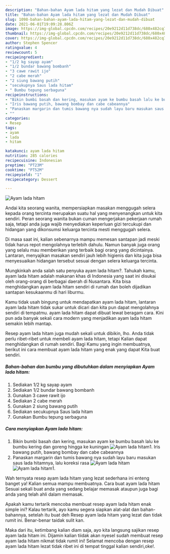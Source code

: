 ```yaml
---
description: "Bahan-bahan Ayam lada hitam yang lezat dan Mudah Dibuat"
title: "Bahan-bahan Ayam lada hitam yang lezat dan Mudah Dibuat"
slug: 1098-bahan-bahan-ayam-lada-hitam-yang-lezat-dan-mudah-dibuat
date: 2021-06-01T19:09:28.806Z
image: https://img-global.cpcdn.com/recipes/20e9212d11d738dc/680x482cq70/ayam-lada-hitam-foto-resep-utama.jpg
thumbnail: https://img-global.cpcdn.com/recipes/20e9212d11d738dc/680x482cq70/ayam-lada-hitam-foto-resep-utama.jpg
cover: https://img-global.cpcdn.com/recipes/20e9212d11d738dc/680x482cq70/ayam-lada-hitam-foto-resep-utama.jpg
author: Stephen Spencer
ratingvalue: 4
reviewcount: 5
recipeingredient:
- "1/2 kg sayap ayam"
- "1/2 bundar bawang bombanh"
- "3 cawe rawit ijo"
- "2 cabe merah"
- "2 siung bawang putih"
- "secukupnya Saus lada hitam"
- " Bumbu tepung serbaguna"
recipeinstructions:
- "Bikin bumbi basah dan kering, masukan ayam ke bumbu basah lalu ke bumbu kering dan goreng hingga ke kuningan"
- "Iris bawang putih, bawang bombay dan cabe cabeannya"
- "Panaskan margarin dan tumis bawang nya sudah layu baru masukan saus lada hitamnya, lalu koreksi rasa"
- ""
categories:
- Resep
tags:
- ayam
- lada
- hitam

katakunci: ayam lada hitam 
nutrition: 285 calories
recipecuisine: Indonesian
preptime: "PT23M"
cooktime: "PT52M"
recipeyield: "1"
recipecategory: Dessert

---
```



![Ayam lada hitam](https://img-global.cpcdn.com/recipes/20e9212d11d738dc/680x482cq70/ayam-lada-hitam-foto-resep-utama.jpg)

Andai kita seorang wanita, mempersiapkan masakan menggugah selera kepada orang tercinta merupakan suatu hal yang menyenangkan untuk kita sendiri. Peran seorang  wanita bukan cuman mengerjakan pekerjaan rumah saja, tetapi anda juga wajib menyediakan keperluan gizi tercukupi dan hidangan yang dikonsumsi keluarga tercinta mesti menggugah selera.

Di masa  saat ini, kalian sebenarnya mampu memesan santapan jadi meski tidak harus repot mengolahnya terlebih dahulu. Namun banyak juga orang yang selalu mau memberikan yang terbaik bagi orang yang dicintainya. Lantaran, menyajikan masakan sendiri jauh lebih higienis dan kita juga bisa menyesuaikan hidangan tersebut sesuai dengan selera keluarga tercinta. 



Mungkinkah anda salah satu penyuka ayam lada hitam?. Tahukah kamu, ayam lada hitam adalah makanan khas di Indonesia yang saat ini disukai oleh orang-orang di berbagai daerah di Nusantara. Kita bisa menghidangkan ayam lada hitam sendiri di rumah dan boleh dijadikan santapan kesukaanmu di hari liburmu.

Kamu tidak usah bingung untuk mendapatkan ayam lada hitam, lantaran ayam lada hitam tidak sukar untuk dicari dan kita pun dapat mengolahnya sendiri di tempatmu. ayam lada hitam dapat dibuat lewat beragam cara. Kini pun ada banyak sekali cara modern yang menjadikan ayam lada hitam semakin lebih mantap.

Resep ayam lada hitam juga mudah sekali untuk dibikin, lho. Anda tidak perlu ribet-ribet untuk membeli ayam lada hitam, tetapi Kalian dapat menghidangkan di rumah sendiri. Bagi Kamu yang ingin membuatnya, berikut ini cara membuat ayam lada hitam yang enak yang dapat Kita buat sendiri.

<!--inarticleads1-->

##### Bahan-bahan dan bumbu yang dibutuhkan dalam menyiapkan Ayam lada hitam:

1. Sediakan 1/2 kg sayap ayam
1. Sediakan 1/2 bundar bawang bombanh
1. Gunakan 3 cawe rawit ijo
1. Sediakan 2 cabe merah
1. Gunakan 2 siung bawang putih
1. Sediakan secukupnya Saus lada hitam
1. Gunakan  Bumbu tepung serbaguna




<!--inarticleads2-->

##### Cara menyiapkan Ayam lada hitam:

1. Bikin bumbi basah dan kering, masukan ayam ke bumbu basah lalu ke bumbu kering dan goreng hingga ke kuningan
<img src="https://img-global.cpcdn.com/steps/1c2fbd8861e2b6ba/160x128cq70/ayam-lada-hitam-langkah-memasak-1-foto.jpg" alt="Ayam lada hitam">1. Iris bawang putih, bawang bombay dan cabe cabeannya
1. Panaskan margarin dan tumis bawang nya sudah layu baru masukan saus lada hitamnya, lalu koreksi rasa
<img src="https://img-global.cpcdn.com/steps/7ae3ee48fc4f4551/160x128cq70/ayam-lada-hitam-langkah-memasak-3-foto.jpg" alt="Ayam lada hitam"><img src="https://img-global.cpcdn.com/steps/4ac65a248dc1afed/160x128cq70/ayam-lada-hitam-langkah-memasak-3-foto.jpg" alt="Ayam lada hitam">1. 




Wah ternyata resep ayam lada hitam yang lezat sederhana ini enteng banget ya! Kalian semua mampu membuatnya. Cara buat ayam lada hitam Sesuai sekali buat anda yang sedang belajar memasak ataupun juga bagi anda yang telah ahli dalam memasak.

Apakah kamu tertarik mencoba membuat resep ayam lada hitam enak simple ini? Kalau tertarik, ayo kamu segera siapkan alat-alat dan bahan-bahannya, setelah itu buat deh Resep ayam lada hitam yang lezat dan tidak rumit ini. Benar-benar taidak sulit kan. 

Maka dari itu, ketimbang kalian diam saja, ayo kita langsung sajikan resep ayam lada hitam ini. Dijamin kalian tiidak akan nyesel sudah membuat resep ayam lada hitam nikmat tidak rumit ini! Selamat mencoba dengan resep ayam lada hitam lezat tidak ribet ini di tempat tinggal kalian sendiri,oke!.

